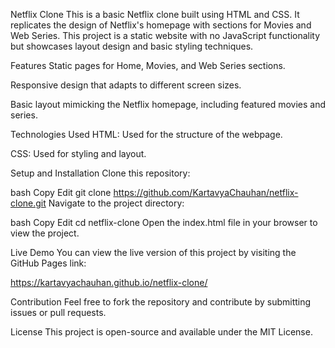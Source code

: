 Netflix Clone
This is a basic Netflix clone built using HTML and CSS. It replicates the design of Netflix's homepage with sections for Movies and Web Series. This project is a static website with no JavaScript functionality but showcases layout design and basic styling techniques.

Features
Static pages for Home, Movies, and Web Series sections.

Responsive design that adapts to different screen sizes.

Basic layout mimicking the Netflix homepage, including featured movies and series.

Technologies Used
HTML: Used for the structure of the webpage.

CSS: Used for styling and layout.

Setup and Installation
Clone this repository:

bash
Copy
Edit
git clone https://github.com/KartavyaChauhan/netflix-clone.git
Navigate to the project directory:

bash
Copy
Edit
cd netflix-clone
Open the index.html file in your browser to view the project.

Live Demo
You can view the live version of this project by visiting the GitHub Pages link:

https://kartavyachauhan.github.io/netflix-clone/

Contribution
Feel free to fork the repository and contribute by submitting issues or pull requests.

License
This project is open-source and available under the MIT License.
